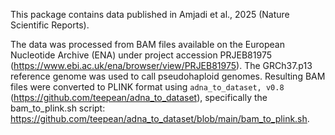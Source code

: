 This package contains data published in Amjadi et al., 2025 (Nature Scientific Reports).

The data was processed from BAM files available on the European Nucleotide Archive (ENA) under project accession PRJEB81975 (https://www.ebi.ac.uk/ena/browser/view/PRJEB81975). The GRCh37.p13 reference genome was used to call pseudohaploid genomes. Resulting BAM files were converted to PLINK format using `adna_to_dataset, v0.8` (https://github.com/teepean/adna_to_dataset), specifically the bam_to_plink.sh script: https://github.com/teepean/adna_to_dataset/blob/main/bam_to_plink.sh.
